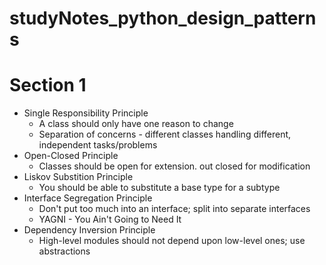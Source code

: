 # studyNotes_python_design_patterns
# Section 1
* Single Responsibility Principle
  * A class should only have one reason to change
  * Separation of concerns - different classes handling different, independent tasks/problems
* Open-Closed Principle
  * Classes should be open for extension. out closed for modification
* Liskov Substition Principle
  * You should be able to substitute a base type for a subtype
* Interface Segregation Principle
  * Don't put too much into an interface; split into separate interfaces
  * YAGNI - You Ain't Going to Need It
* Dependency Inversion Principle
  * High-level modules should not depend upon low-level ones; use abstractions
